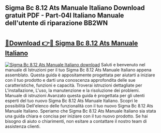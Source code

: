 ## Sigma Bc 8.12 Ats Manuale Italiano Download gratuit PDF - Part-04l Italiano Manuale dell'utente di riparazione BB2WN

# <h2><a href="http://dfblni.blite.top/?on=Sigma+Bc+8.12+Ats+Manuale+Italiano">🔗Download 👉🔴 Sigma Bc 8.12 Ats Manuale Italiano</a></h2>

[![Sigma Bc 8.12 Ats Manuale Italiano download](https://i.imgur.com/lujVjoI.png)](http://dfblni.blite.top/?on=Sigma+Bc+8.12+Ats+Manuale+Italiano)
Saluti e benvenuto nel manuale di Istruzioni per il tuo Sigma Bc 8.12 Ats Manuale Italiano appena assemblato. Questa guida è appositamente progettata per aiutarti a iniziare con il tuo prodotto e darti una conoscenza approfondita delle sue caratteristiche, funzioni e capacità. Troverai istruzioni dettagliate per L'installazione, L'uso, la manutenzione e la risoluzione dei problemi. Manuale di istruzioni Avanzato questa guida è progettata per gli utenti esperti del tuo nuovo Sigma Bc 8.12 Ats Manuale Italiano. Scopri le possibilità Dell'elenco delle funzionalità con il tuo nuovo Sigma Bc 8.12 Ats Manuale Italiano. Speriamo che Sigma Bc 8.12 Ats Manuale Italiano sia stata una guida chiara e concisa per iniziare con il tuo nuovo prodotto. Se hai bisogno di aiuto o chiarimenti, non esitare a contattare il nostro team di assistenza clienti.

